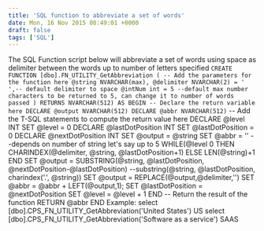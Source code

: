 ```yaml
---
title: 'SQL function to abbreviate a set of words'
date: Mon, 16 Nov 2015 08:49:01 +0000
draft: false
tags: ['SQL']
---
```


The SQL Function script below will abbreviate a set of words using space as delimiter between the words up to number of letters specified `CREATE FUNCTION [dbo].FN_UTILITY_GetAbbreviation ( -- Add the parameters for the function here @string NVARCHAR(max), @delimiter NVARCHAR(2) = ' ',-- default delimiter to space @intNum int = 5 --default max number characters to be returned to 5, can change it to number of words passed ) RETURNS NVARCHAR(512) AS BEGIN -- Declare the return variable here DECLARE @output NVARCHAR(512) DECLARE @abbr NVARCHAR(512)` -- Add the T-SQL statements to compute the return value here DECLARE @level INT SET @level = 0 DECLARE @lastDotPosition INT SET @lastDotPosition = 0 DECLARE @nextDotPosition INT SET @output = @string SET @abbr = '' --depends on number of string let's say up to 5 WHILE(@level 0 THEN CHARINDEX(@delimiter, @string, @lastDotPosition+1) ELSE LEN(@string)+1 END SET @output = SUBSTRING(@string, @lastDotPosition, @nextDotPosition-@lastDotPosition) --substring(@string, @lastDotPosition, charindex('.', @string)) SET @output = REPLACE(@output,@delimiter,'') SET @abbr = @abbr + LEFT(@output,1); SET @lastDotPosition = @nextDotPosition SET @level = @level + 1 END -- Return the result of the function RETURN @abbr END Example: select \[dbo\].CPS\_FN\_UTILITY\_GetAbbreviation('United States') US select \[dbo\].CPS\_FN\_UTILITY\_GetAbbreviation('Software as a service') SAAS
